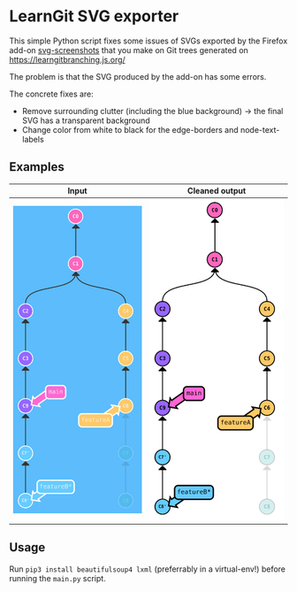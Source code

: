 # LearnGit SVG exporter

This simple Python script fixes some issues of SVGs exported by the Firefox
add-on [svg-screenshots](https://github.com/felixfbecker/svg-screenshots) that you make on Git trees generated
on https://learngitbranching.js.org/

The problem is that the SVG produced by the add-on has some errors.

The concrete fixes are:

- Remove surrounding clutter (including the blue background) -> the final SVG has a transparent background
- Change color from white to black for the edge-borders and node-text-labels

## Examples

| Input   |      Cleaned output      |
|----------|:-------------:|
|![](bad_input.svg) |  ![](processed_output.svg) |

## Usage

Run `pip3 install beautifulsoup4 lxml` (preferrably in a virtual-env!) before running the `main.py` script.
